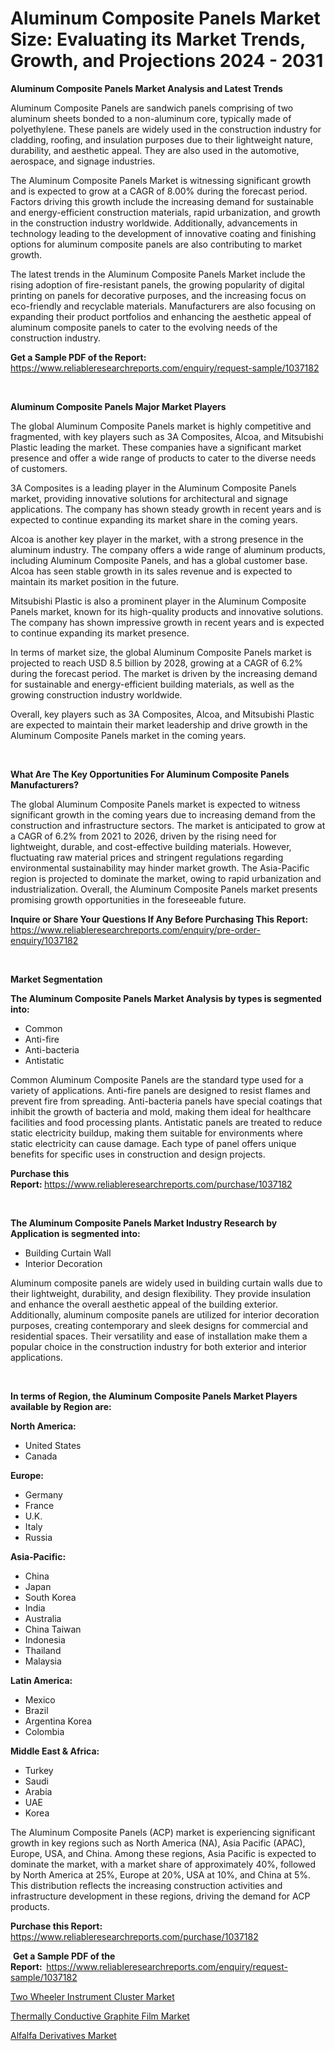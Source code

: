 <p><h1>Aluminum Composite Panels Market Size: Evaluating its Market Trends, Growth, and Projections 2024 - 2031</h1></p><p><strong>Aluminum Composite Panels Market Analysis and Latest Trends</strong></p>
<p><p>Aluminum Composite Panels are sandwich panels comprising of two aluminum sheets bonded to a non-aluminum core, typically made of polyethylene. These panels are widely used in the construction industry for cladding, roofing, and insulation purposes due to their lightweight nature, durability, and aesthetic appeal. They are also used in the automotive, aerospace, and signage industries.</p><p>The Aluminum Composite Panels Market is witnessing significant growth and is expected to grow at a CAGR of 8.00% during the forecast period. Factors driving this growth include the increasing demand for sustainable and energy-efficient construction materials, rapid urbanization, and growth in the construction industry worldwide. Additionally, advancements in technology leading to the development of innovative coating and finishing options for aluminum composite panels are also contributing to market growth.</p><p>The latest trends in the Aluminum Composite Panels Market include the rising adoption of fire-resistant panels, the growing popularity of digital printing on panels for decorative purposes, and the increasing focus on eco-friendly and recyclable materials. Manufacturers are also focusing on expanding their product portfolios and enhancing the aesthetic appeal of aluminum composite panels to cater to the evolving needs of the construction industry.</p></p>
<p><strong>Get a Sample PDF of the Report:&nbsp;</strong> <a href="https://www.reliableresearchreports.com/enquiry/request-sample/1037182">https://www.reliableresearchreports.com/enquiry/request-sample/1037182</a></p>
<p>&nbsp;</p>
<p><strong>Aluminum Composite Panels Major Market Players</strong></p>
<p><p>The global Aluminum Composite Panels market is highly competitive and fragmented, with key players such as 3A Composites, Alcoa, and Mitsubishi Plastic leading the market. These companies have a significant market presence and offer a wide range of products to cater to the diverse needs of customers.</p><p>3A Composites is a leading player in the Aluminum Composite Panels market, providing innovative solutions for architectural and signage applications. The company has shown steady growth in recent years and is expected to continue expanding its market share in the coming years.</p><p>Alcoa is another key player in the market, with a strong presence in the aluminum industry. The company offers a wide range of aluminum products, including Aluminum Composite Panels, and has a global customer base. Alcoa has seen stable growth in its sales revenue and is expected to maintain its market position in the future.</p><p>Mitsubishi Plastic is also a prominent player in the Aluminum Composite Panels market, known for its high-quality products and innovative solutions. The company has shown impressive growth in recent years and is expected to continue expanding its market presence.</p><p>In terms of market size, the global Aluminum Composite Panels market is projected to reach USD 8.5 billion by 2028, growing at a CAGR of 6.2% during the forecast period. The market is driven by the increasing demand for sustainable and energy-efficient building materials, as well as the growing construction industry worldwide.</p><p>Overall, key players such as 3A Composites, Alcoa, and Mitsubishi Plastic are expected to maintain their market leadership and drive growth in the Aluminum Composite Panels market in the coming years.</p></p>
<p>&nbsp;</p>
<p><strong>What Are The Key Opportunities For Aluminum Composite Panels Manufacturers?</strong></p>
<p><p>The global Aluminum Composite Panels market is expected to witness significant growth in the coming years due to increasing demand from the construction and infrastructure sectors. The market is anticipated to grow at a CAGR of 6.2% from 2021 to 2026, driven by the rising need for lightweight, durable, and cost-effective building materials. However, fluctuating raw material prices and stringent regulations regarding environmental sustainability may hinder market growth. The Asia-Pacific region is projected to dominate the market, owing to rapid urbanization and industrialization. Overall, the Aluminum Composite Panels market presents promising growth opportunities in the foreseeable future.</p></p>
<p><strong>Inquire or Share Your Questions If Any Before Purchasing This Report:</strong> <a href="https://www.reliableresearchreports.com/enquiry/pre-order-enquiry/1037182">https://www.reliableresearchreports.com/enquiry/pre-order-enquiry/1037182</a></p>
<p>&nbsp;</p>
<p><strong>Market Segmentation</strong></p>
<p><strong>The Aluminum Composite Panels Market Analysis by types is segmented into:</strong></p>
<p><ul><li>Common</li><li>Anti-fire</li><li>Anti-bacteria</li><li>Antistatic</li></ul></p>
<p><p>Common Aluminum Composite Panels are the standard type used for a variety of applications. Anti-fire panels are designed to resist flames and prevent fire from spreading. Anti-bacteria panels have special coatings that inhibit the growth of bacteria and mold, making them ideal for healthcare facilities and food processing plants. Antistatic panels are treated to reduce static electricity buildup, making them suitable for environments where static electricity can cause damage. Each type of panel offers unique benefits for specific uses in construction and design projects.</p></p>
<p><strong>Purchase this Report:&nbsp;</strong><a href="https://www.reliableresearchreports.com/purchase/1037182">https://www.reliableresearchreports.com/purchase/1037182</a></p>
<p>&nbsp;</p>
<p><strong>The Aluminum Composite Panels Market Industry Research by Application is segmented into:</strong></p>
<p><ul><li>Building Curtain Wall</li><li>Interior Decoration</li></ul></p>
<p><p>Aluminum composite panels are widely used in building curtain walls due to their lightweight, durability, and design flexibility. They provide insulation and enhance the overall aesthetic appeal of the building exterior. Additionally, aluminum composite panels are utilized for interior decoration purposes, creating contemporary and sleek designs for commercial and residential spaces. Their versatility and ease of installation make them a popular choice in the construction industry for both exterior and interior applications.</p></p>
<p>&nbsp;</p>
<p><strong>In terms of Region, the Aluminum Composite Panels Market Players available by Region are:</strong></p>
<p>
    <p> <strong> North America: </strong>
        <ul>
            <li>United States</li>
            <li>Canada</li>
        </ul>
        </p> 
    <p> <strong> Europe: </strong>
        <ul>
            <li>Germany</li>
            <li>France</li>
            <li>U.K.</li>
            <li>Italy</li>
            <li>Russia</li>
        </ul>
        </p> 
    <p> <strong> Asia-Pacific: </strong>
        <ul>
            <li>China</li>
            <li>Japan</li>
            <li>South Korea</li>
            <li>India</li>
            <li>Australia</li>
            <li>China Taiwan</li>
            <li>Indonesia</li>
            <li>Thailand</li>
            <li>Malaysia</li>
        </ul>
        </p> 
    <p> <strong> Latin America: </strong>
        <ul>
            <li>Mexico</li>
            <li>Brazil</li>
            <li>Argentina Korea</li>
            <li>Colombia</li>
        </ul>
        </p> 
    <p> <strong> Middle East & Africa: </strong>
        <ul>
            <li>Turkey</li>
            <li>Saudi</li>
            <li>Arabia</li>
            <li>UAE</li>
            <li>Korea</li>
        </ul>
    </p>
    </p>
<p><p>The Aluminum Composite Panels (ACP) market is experiencing significant growth in key regions such as North America (NA), Asia Pacific (APAC), Europe, USA, and China. Among these regions, Asia Pacific is expected to dominate the market, with a market share of approximately 40%, followed by North America at 25%, Europe at 20%, USA at 10%, and China at 5%. This distribution reflects the increasing construction activities and infrastructure development in these regions, driving the demand for ACP products.</p></p>
<p><strong>Purchase this Report: </strong><a href="https://www.reliableresearchreports.com/purchase/1037182">https://www.reliableresearchreports.com/purchase/1037182</a></p>
<p>&nbsp;<strong>Get a Sample PDF of the Report:&nbsp;&nbsp;</strong><a href="https://www.reliableresearchreports.com/enquiry/request-sample/1037182">https://www.reliableresearchreports.com/enquiry/request-sample/1037182</a></p>
<p><strong></strong></p>
<p><p><a href="https://view.publitas.com/reportprime-1/two-wheeler-instrument-cluster-market-size-furnishes-valuable-information-encompassing-market-share-market-trends-and-projections-spanning-from-2023-to-2030/">Two Wheeler Instrument Cluster Market</a></p><p><a href="https://view.publitas.com/reportprime-1/thermally-conductive-graphite-film-market-size-focuses-on-market-dynamics-in-depth-analysis-and-future-projections-of-its-market-forecasted-for-period-from-2023-to-2030/">Thermally Conductive Graphite Film Market</a></p><p><a href="https://view.publitas.com/reportprime-1/alfalfa-derivatives-market-dynamics-2023-2030-also-about-its-market-trends-projections-and-opportunities/">Alfalfa Derivatives Market</a></p></p>